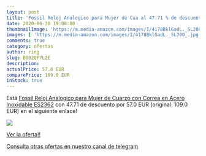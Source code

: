 ```yaml
---
layout: post
title: 'Fossil Reloj Analogico para Mujer de Cua al 47.71 % de descuento'
date: 2020-06-30 19:08:08
thumbnailImage: 'https://m.media-amazon.com/images/I/4178BklGadL._SL200_.jpg'
images: [ 'https://m.media-amazon.com/images/I/4178BklGadL._SL200_.jpg' ]
comments: true
category: ofertas
author: ring
slug: B002QF7LZE
description:
actualPrice: 57.0 EUR
comparePrice: 109.0 EUR
inStock: true
---
```


Está [Fossil Reloj Analogico para Mujer de Cuarzo con Correa en Acero Inoxidable ES2362](https://www.amazon.com/dp/B002QF7LZE/?tag=redken08-20) con 47.71 de descuento por 57.0 EUR (original: 109.0 EUR) en el siguiente enlace!

[![](https://m.media-amazon.com/images/I/4178BklGadL._SL200_.jpg)](https://www.amazon.com/dp/B002QF7LZE/?tag=redken08-20)

[Ver la oferta!!](https://www.amazon.com/dp/B002QF7LZE/?tag=redken08-20)

[Consulta otras ofertas en nuestro canal de telegram](https://t.me/s/ofertas25)
